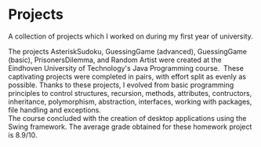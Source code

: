 # Projects
A collection of projects which I worked on during my first year of university.

The projects AsteriskSudoku, GuessingGame (advanced), GuessingGame (basic), PrisonersDilemma, and Random Artist were created 
at the Eindhoven University of Technology's Java Programming course. 
These captivating projects were completed in pairs, with effort split as evenly as possible. Thanks to these projects, I evolved from 
basic programming principles to control structures, recursion, methods, attributes, contructors, inheritance, polymorphism, abstraction, 
interfaces, working with packages, file handling and exceptions.  
The course concluded with the creation of desktop applications using the Swing framework. 
The average grade obtained for these homework project is 8.9/10.

